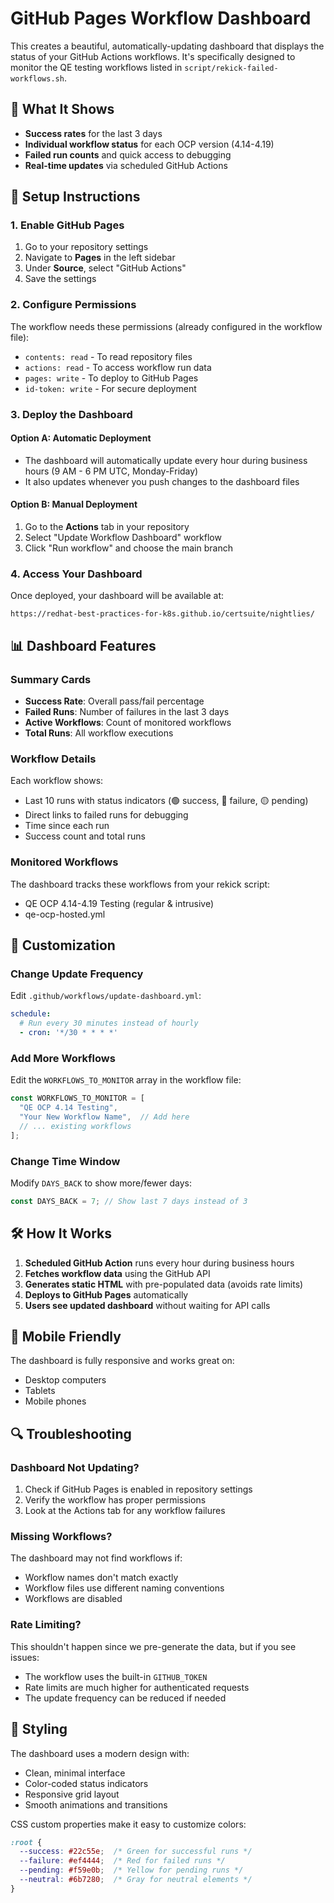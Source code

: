 # GitHub Pages Workflow Dashboard

This creates a beautiful, automatically-updating dashboard that displays the
status of your GitHub Actions workflows. It's specifically designed to monitor
the QE testing workflows listed in `script/rekick-failed-workflows.sh`.

## 🎯 What It Shows

- **Success rates** for the last 3 days
- **Individual workflow status** for each OCP version (4.14-4.19)
- **Failed run counts** and quick access to debugging
- **Real-time updates** via scheduled GitHub Actions

## 🚀 Setup Instructions

### 1. Enable GitHub Pages

1. Go to your repository settings
2. Navigate to **Pages** in the left sidebar
3. Under **Source**, select "GitHub Actions"
4. Save the settings

### 2. Configure Permissions

The workflow needs these permissions (already configured in the workflow file):

- `contents: read` - To read repository files
- `actions: read` - To access workflow run data
- `pages: write` - To deploy to GitHub Pages
- `id-token: write` - For secure deployment

### 3. Deploy the Dashboard

#### Option A: Automatic Deployment

- The dashboard will automatically update every hour during business hours
  (9 AM - 6 PM UTC, Monday-Friday)
- It also updates whenever you push changes to the dashboard files

#### Option B: Manual Deployment

1. Go to the **Actions** tab in your repository
2. Select "Update Workflow Dashboard" workflow
3. Click "Run workflow" and choose the main branch

### 4. Access Your Dashboard

Once deployed, your dashboard will be available at:

```url
https://redhat-best-practices-for-k8s.github.io/certsuite/nightlies/
```

## 📊 Dashboard Features

### Summary Cards

- **Success Rate**: Overall pass/fail percentage
- **Failed Runs**: Number of failures in the last 3 days
- **Active Workflows**: Count of monitored workflows
- **Total Runs**: All workflow executions

### Workflow Details

Each workflow shows:

- Last 10 runs with status indicators (🟢 success, 🔴 failure, 🟡 pending)
- Direct links to failed runs for debugging
- Time since each run
- Success count and total runs

### Monitored Workflows

The dashboard tracks these workflows from your rekick script:

- QE OCP 4.14-4.19 Testing (regular & intrusive)
- qe-ocp-hosted.yml

## 🔧 Customization

### Change Update Frequency

Edit `.github/workflows/update-dashboard.yml`:

```yaml
schedule:
  # Run every 30 minutes instead of hourly
  - cron: '*/30 * * * *'
```

### Add More Workflows

Edit the `WORKFLOWS_TO_MONITOR` array in the workflow file:

```javascript
const WORKFLOWS_TO_MONITOR = [
  "QE OCP 4.14 Testing",
  "Your New Workflow Name",  // Add here
  // ... existing workflows
];
```

### Change Time Window

Modify `DAYS_BACK` to show more/fewer days:

```javascript
const DAYS_BACK = 7; // Show last 7 days instead of 3
```

## 🛠️ How It Works

1. **Scheduled GitHub Action** runs every hour during business hours
2. **Fetches workflow data** using the GitHub API
3. **Generates static HTML** with pre-populated data (avoids rate limits)
4. **Deploys to GitHub Pages** automatically
5. **Users see updated dashboard** without waiting for API calls

## 📱 Mobile Friendly

The dashboard is fully responsive and works great on:

- Desktop computers
- Tablets
- Mobile phones

## 🔍 Troubleshooting

### Dashboard Not Updating?

1. Check if GitHub Pages is enabled in repository settings
2. Verify the workflow has proper permissions
3. Look at the Actions tab for any workflow failures

### Missing Workflows?

The dashboard may not find workflows if:

- Workflow names don't match exactly
- Workflow files use different naming conventions
- Workflows are disabled

### Rate Limiting?

This shouldn't happen since we pre-generate the data, but if you see issues:

- The workflow uses the built-in `GITHUB_TOKEN`
- Rate limits are much higher for authenticated requests
- The update frequency can be reduced if needed

## 🎨 Styling

The dashboard uses a modern design with:

- Clean, minimal interface
- Color-coded status indicators
- Responsive grid layout
- Smooth animations and transitions

CSS custom properties make it easy to customize colors:

```css
:root {
  --success: #22c55e;  /* Green for successful runs */
  --failure: #ef4444;  /* Red for failed runs */
  --pending: #f59e0b;  /* Yellow for pending runs */
  --neutral: #6b7280;  /* Gray for neutral elements */
}
```
